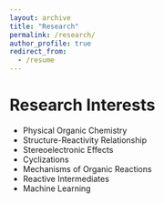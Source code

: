 ```yaml
---
layout: archive
title: "Research"
permalink: /research/
author_profile: true
redirect_from:
  - /resume
---
```


# Research Interests
+ Physical Organic Chemistry
+ Structure-Reactivity Relationship 
+ Stereoelectronic Effects
+ Cyclizations
+ Mechanisms of Organic Reactions
+ Reactive Intermediates
+ Machine Learning
